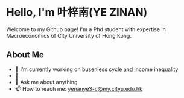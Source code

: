 # Hello, I'm 叶梓南(YE ZINAN)

Welcome to my Github page! I'm a Phd student with expertise in Macroeconomics of City University of Hong Kong.

## About Me

- 🔭 I’m currently working on buseniess cycle and income inequality
- 🌱 
- 💬 Ask me about anything
- 📫 How to reach me: yenanye3-c@my.cityu.edu.hk

